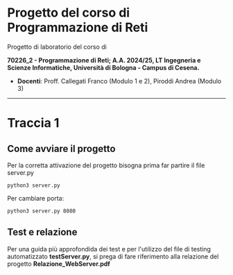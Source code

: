 # Progetto del corso di Programmazione di Reti
Progetto di laboratorio del corso di

**70226_2 - Programmazione di Reti; A.A. 2024/25, LT Ingegneria e Scienze Informatiche, Università di Bologna - Campus di Cesena.**
- **Docenti**: Proff. Callegati Franco (Modulo 1 e 2), Piroddi Andrea (Modulo 3)

---

# Traccia 1

## Come avviare il progetto
Per la corretta attivazione del progetto bisogna prima far partire il file server.py 
```
python3 server.py
```

Per cambiare porta:
```
python3 server.py 8080
```


## Test e relazione
Per una guida più approfondida dei test e per l'utilizzo del file di testing automatizzato **testServer.py**, si prega di fare riferimento alla relazione del progetto **Relazione_WebServer.pdf**
